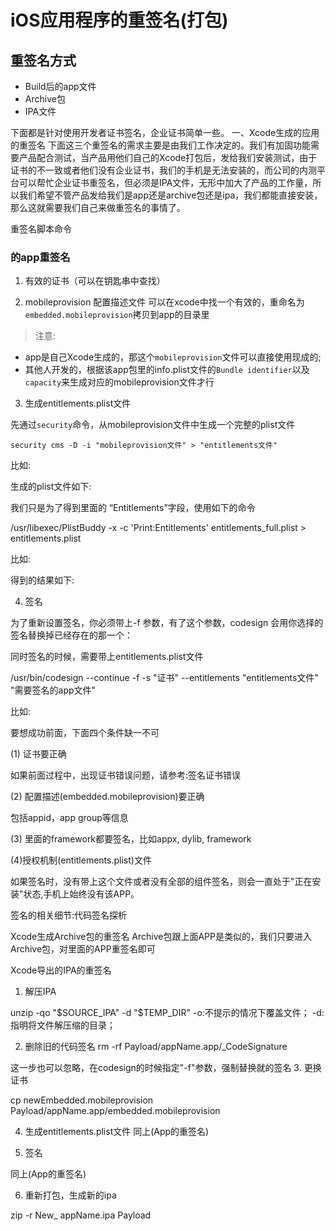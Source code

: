 # iOS应用程序的重签名(打包)

## 重签名方式
- Build后的app文件
- Archive包
- IPA文件

下面都是针对使用开发者证书签名，企业证书简单一些。
一、Xcode生成的应用的重签名
下面这三个重签名的需求主要是由我们工作决定的。我们有加固功能需要产品配合测试，当产品用他们自己的Xcode打包后，发给我们安装测试，由于证书的不一致或者他们没有企业证书，我们的手机是无法安装的，而公司的内测平台可以帮忙企业证书重签名，但必须是IPA文件，无形中加大了产品的工作量，所以我们希望不管产品发给我们是app还是archive包还是ipa，我们都能直接安装，那么这就需要我们自己来做重签名的事情了。

重签名脚本命令

### 的app重签名
1. 有效的证书（可以在钥匙串中查找）

2. mobileprovision 配置描述文件
可以在xcode中找一个有效的，重命名为`embedded.mobileprovision`拷贝到app的目录里


>注意:
- app是自己Xcode生成的，那这个`mobileprovision`文件可以直接使用现成的;
- 其他人开发的，根据该app包里的info.plist文件的`Bundle identifier`以及`capacity`来生成对应的mobileprovision文件才行

3. 生成entitlements.plist文件

先通过`security`命令，从mobileprovision文件中生成一个完整的plist文件
```
security cms -D -i "mobileprovision文件" > "entitlements文件"
```
比如:

生成的plist文件如下:





我们只是为了得到里面的 “Entitlements”字段，使用如下的命令

/usr/libexec/PlistBuddy -x -c 'Print:Entitlements'  entitlements_full.plist > entitlements.plist

比如:



得到的结果如下:





4. 签名

为了重新设置签名，你必须带上-f 参数，有了这个参数，codesign 会用你选择的签名替换掉已经存在的那一个：



同时签名的时候，需要带上entitlements.plist文件

/usr/bin/codesign --continue -f -s "证书" --entitlements "entitlements文件"  "需要签名的app文件"

比如:





要想成功前面，下面四个条件缺一不可

(1) 证书要正确 

如果前面过程中，出现证书错误问题，请参考:签名证书错误

(2) 配置描述(embedded.mobileprovision)要正确 

包括appid，app group等信息

(3) 里面的framework都要签名，比如appx, dylib, framework 

(4)授权机制(entitlements.plist)文件

如果签名时，没有带上这个文件或者没有全部的组件签名，则会一直处于"正在安装"状态,手机上始终没有该APP。





签名的相关细节:代码签名探析



Xcode生成Archive包的重签名
Archive包跟上面APP是类似的，我们只要进入Archive包，对里面的APP重签名即可





Xcode导出的IPA的重签名
1. 解压IPA

unzip -qo "$SOURCE_IPA" -d "$TEMP_DIR"
-o:不提示的情况下覆盖文件；
-d:指明将文件解压缩的目录；

2. 删除旧的代码签名
rm -rf Payload/appName.app/_CodeSignature

这一步也可以忽略，在codesign的时候指定"-f"参数，强制替换就的签名
3. 更换证书

cp newEmbedded.mobileprovision Payload/appName.app/embedded.mobileprovision

4. 生成entitlements.plist文件
同上(App的重签名)

5. 签名

同上(App的重签名)

6. 重新打包，生成新的ipa


zip -r New_ appName.ipa Payload